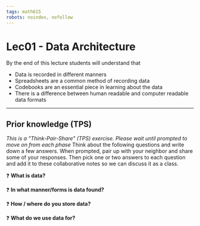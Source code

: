 ```yaml
---
tags: math615
robots: noindex, nofollow
---
```


# Lec01 - Data Architecture

By the end of this lecture students will understand that

* Data is recorded in different manners
* Spreadsheets are a common method of recording data
* Codebooks are an essential piece in learning about the data
* There is a difference between human readable and computer readable data formats 

---

## Prior knowledge (TPS)
_This is a "Think-Pair-Share" (TPS) exercise. Please wait until prompted to move on from each phase_
Think about the following questions and write down a few answers. When prompted, pair up with your neighbor and share some of your responses. Then pick one or two answers to each question and add it to these collaborative notes so we can discuss it as a class. 

:question: **What is data?**

:question: **In what manner/forms is data found?**

:question: **How / where do you store data?**

:question: **What do we use data for?**

<!--- 

## Data in Spreadsheets

In this lesson[^dc], we’re going to talk about good data entry practices - formatting data tables in spreadsheets
    
* most common method of storing structured data
* Excel is not free, but free options exist (Google sheets, Libre office)


:question: **What kind of tasks do you do in spreadsheets?**

:question:  **Which tasks do you think spreadsheets are good for?**

:question:  **Spreadsheet frustrations (Pain points)** _(What have you accidentally done that made you frustrated or sad)_

--->

<!---

### Formatting data in spreadsheets 

* Humans use spreadsheets differently than computers
* What do you want to do with the data is important to consider during setup
* You can set things up in different ways in spreadsheets, but some of these choices can limit your ability to work with the data in other programs 


### Good Practices 

* Put all variables in columns - this is the thing that you're measuring (weight, temp, address)
* One observation per row
* Don't combine multiple pieces of information in once cell. 
* pct_5_10_F : percent of females between 5 & 10 years old in that county
* **Leave raw data alone**
* Export the cleaned data to a text based format like CSV (comma separated values)
* Leave missing data cells blank:
    *  don't put a `.`, or `missing`, or 0, or NULL

--->

<!---

:books: # Example - livestock data

Consider a study of agricultural practices among farmers in two countries in eastern sub-Saharan Africa (Mozambique and Tanzania). Researchers conducted interviews with farmers in these countries to collect data on household statistics (e.g. number of household members, number of meals eaten per day, availability of water), farming practices (e.g. water usage), and assets (e.g. number of farm plots, number of livestock). They also recorded the dates and locations of each interview.

If they were to keep track of the data like this:

![](https://datacarpentry.org/spreadsheets-socialsci/fig/multiple-info.png)


:question: **What are some of the problems with this?**


:question: **What would this data look like in a _tidy_ data format?**

![](https://datacarpentry.org/spreadsheets-socialsci/fig/single-info.png)


--->

<!---

# Metadata 

* Recording data about your data ("metadata"") is essential. 
* **Think about yourself**. You may know now, but the chances that you will still remember the exact wording of the question you asked about your informants’ water use (the data recorded in the column water use), for example, are slim.
* **Think about others.** Other people may want to examine or use your data - to understand your findings, to verify your findings, to review your submitted publication, to replicate your results, to design a similar study, or even to archive your data for access and re-use by others.   
* Should not be contained in the data file itself. 
* Made for humans, not computers. 
* Often called _codebooks_ or _data dictionaries_ 


## Codebooks contain the following information
    - variable name (for the computer)
    - variable label (for the human)
    - the prompt (e.g. survey text question)
    - plausible values
    - categorical value labels (e.g. 1: Chico, 2: Paradise)
    
    

[^dc]: Lesson adapted from https://datacarpentry.org/spreadsheets-socialsci/01-format-data/index.html 